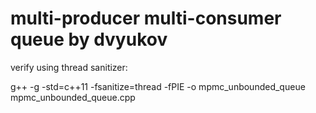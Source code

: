 # multi-producer multi-consumer queue by dvyukov

verify using thread sanitizer:

g++ -g -std=c++11 -fsanitize=thread -fPIE -o mpmc_unbounded_queue mpmc_unbounded_queue.cpp
